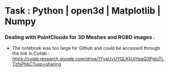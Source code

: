 # Task : Python | open3d | Matplotlib | Numpy

### Dealing with PointClouds for 3D Meshes and RGBD images .

* The notebook was too large for Github and could be accessed through the link in Collab : https://colab.research.google.com/drive/1YyaUvUYQLKkUIYeaQ3PgIuTLTzfsPhbC?usp=sharing
